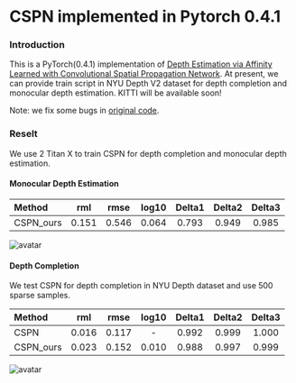 # CSPN implemented in Pytorch 0.4.1


### Introduction
This is a PyTorch(0.4.1) implementation of [Depth Estimation via Affinity Learned with Convolutional Spatial Propagation Network](http://arxiv.org/abs/1808.00150). At present, we can provide train script in NYU Depth V2 dataset for depth completion and monocular depth estimation. KITTI will be available soon!

Note: we fix some bugs in [original code](https://github.com/XinJCheng/CSPN/issues/9).

### Reselt
We use 2 Titan X to train CSPN for depth completion and monocular depth estimation.  

#### Monocular Depth Estimation

 Method |   rml  | rmse  | log10 | Delta1 | Delta2 | Delta3 
 :-------| :------: | :------: | :------: | :------: | :------: | :------: 
 CSPN_ours  | 0.151 | 0.546 | 0.064 | 0.793 | 0.949 | 0.985
 
 ![avatar](https://lh3.googleusercontent.com/lA1zTX-yZPJWDW9F4LfR9vplXpJkFTW6wFPyZ0Y-QrDZORrh64kbfJ1U9yUsmQA22ALn0JoaTzTuFokwc7cJjqa2nUx2kMgqiT0yTs9yU-AS_Kv2jvuW8ZkK6FnlAIlKrRUgdPr4VIpmp35X0Zpu4uieolRGbOlfnECbSXiTPrwnCmDQejKR7WIcKa6YkTdkMLIxAOBN27HWbcfFnhQaTcGENmlSSSZS0g6o0N8trc_1QTKdFstT2kYOI_lWrHBSSeB87Omj3z7TmRa_c9TC30euua0NI2dHA58qeQoNs9Tf1yCadO7lW493oz1IsdHwVIl0ecybX2IikxZt0d8Y14QlxTJaY6RHZrazWe5H0nzdKIwa-KhwrQd38Eilq76rPRJGaLG7kcgWD_b0NxKSS7AiyErOhyxDlRmHWQRfCvyqTrt-_qK-5D-WWqgouW81IaYSOvhuKgZwsSqdNHcan5tb-DTMyM4A9vE-_P1GJNM-uePsdYnNLP4vPTKzCmxrKg47c6LCrKD-1asuPV2fxvzOPH5qsVApyIeslVVC_bTZbYn9tmKbDoDlETZjAAJp5vpPjZ-5oijJqoACIbLw-XU1N6d5mkxKp_T6SaRDYvIAraSct-Uz3a6XzHRoqSI5rgw_K38zLqfFmyDSS-gGYaHx=w602-h1203-no)
 
#### Depth Completion

We test CSPN for depth completion in NYU Depth dataset and use 500 sparse samples. 

 Method |   rml  | rmse  | log10 | Delta1 | Delta2 | Delta3 
 :-------| :------: | :------: | :------: | :------: | :------: | :------: 
 CSPN   | 0.016  | 0.117 | - | 0.992| 0.999 | 1.000
 CSPN_ours  | 0.023 | 0.152 | 0.010 | 0.988 | 0.997 | 0.999
 
 ![avatar](https://lh3.googleusercontent.com/PaRCgrxuWrBPnlaoRvYFa1QrMhiV6JqYIBAYFbAnPVIrkqC9YTOVTcYP6ZZnrn6uZXjZIGRqeBufcXHwIqrsFkyjCtKJ6FtMxTXy7dawSWtQKTgYXaLNzY77iIV8DZreAAUWtfdZkSm6wTsfGZWAF5cQO3CQQ_7ZtXJRWZ7WGEp0hNqUeeR6DOjL2vei_sr-d1Ir2K_LAL6rvX8LpaM8M8b1RAAhOMgTozeE7RRqU7Eq-G3fhD5cbFMAuysLv5W21VnVvvqoFk7pgDyelrB0DB0zp5LoLkwte6cA1kupVF4BQDf56P1pdEpkG2lovV1cIOyTv6XyaVMRdYNVHc8R-xVxc3f44IUppLcQwzeaaNIFWTaZ5adR_6lJGSmffMZsRNTQhEPt9Yp3907BhukXsnWG7jb23zan4l2IaA78kIGY2rd2bvpX9yuvOFVpnmEiHqUGVngmaSB1DGj9SmGsSZOxsT402RHZsUkICsmCY73RgRKfstfGxOTr5ZuHHRtaKKLPLyMDkTi349bMeJ-lm159Qu_WgT9jActwROp1XU3TmL1wq9TrJinVIPtuSmebDUix_Y2AyT75IDmiq7sZ0nLpzdUexyHtAEhLdPEP8rxJL0lGXit8F0LFdbNqn_NS1laEZ9afr0t92dLrb0-uEqU=w803-h1203-no)
